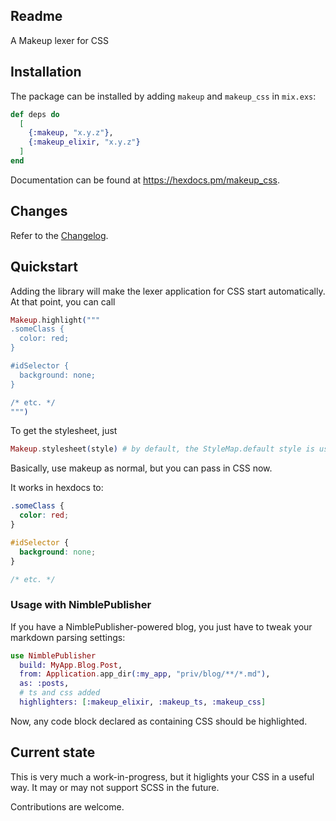 ## Readme

A Makeup lexer for CSS

 
## Installation

The package can be installed by adding `makeup` and `makeup_css` in `mix.exs`:

```elixir
def deps do
  [
    {:makeup, "x.y.z"},
    {:makeup_elixir, "x.y.z"}
  ]
end
```

Documentation can be found at https://hexdocs.pm/makeup_css.

## Changes

Refer to the [Changelog](CHANGELOG.md).

## Quickstart

Adding the library will make the lexer application for CSS start automatically. At that point, you can call 

```elixir
Makeup.highlight("""
.someClass {
  color: red;
}

#idSelector {
  background: none;
}

/* etc. */
""")
```

To get the stylesheet, just 

```elixir
Makeup.stylesheet(style) # by default, the StyleMap.default style is used.
```

Basically, use makeup as normal, but you can pass in CSS now.

It works in hexdocs to: 

```css
.someClass {
  color: red;
}

#idSelector {
  background: none;
}

/* etc. */
```

### Usage with NimblePublisher

If you have a NimblePublisher-powered blog, you just have to tweak your markdown parsing settings:

```elixir
use NimblePublisher
  build: MyApp.Blog.Post,
  from: Application.app_dir(:my_app, "priv/blog/**/*.md"),
  as: :posts,
  # ts and css added
  highlighters: [:makeup_elixir, :makeup_ts, :makeup_css]
```

Now, any code block declared as containing CSS should be highlighted.

## Current state

This is very much a work-in-progress, but it higlights your CSS in a useful way. It may or may not support SCSS in the future.

Contributions are welcome.